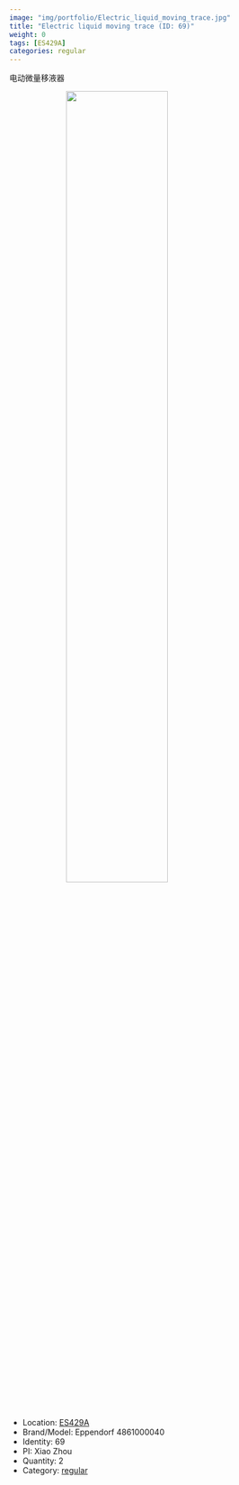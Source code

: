 ```yaml
---
image: "img/portfolio/Electric_liquid_moving_trace.jpg"
title: "Electric liquid moving trace (ID: 69)"
weight: 0
tags: [ES429A]
categories: regular
---
```


电动微量移液器

<!--more-->

<img src="../../img/portfolio/Electric_liquid_moving_trace.jpg" width="60%" style="display: block; margin: auto;">

- Location: [ES429A](../../tags/es429a)
- Brand/Model: Eppendorf 4861000040
- Identity: 69
- PI: Xiao Zhou
- Quantity: 2
- Category: [regular](../../categories/regular)






